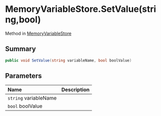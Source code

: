 # MemoryVariableStore.SetValue(string,bool)

Method in [MemoryVariableStore](/api/csharp/yarn.memoryvariablestore.md)

## Summary



```csharp
public void SetValue(string variableName, bool boolValue)
```

## Parameters

|Name|Description|
|:---|:---|
|`string` variableName||
|`bool` boolValue||

